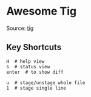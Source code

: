 # Awesome Tig

Source: [tig](https://jonas.github.io/tig/)

## Key Shortcuts

```
H  # help view
s  # status view
enter  # to show diff

u  # stage/unstage whole file
1  # stage single line
```
